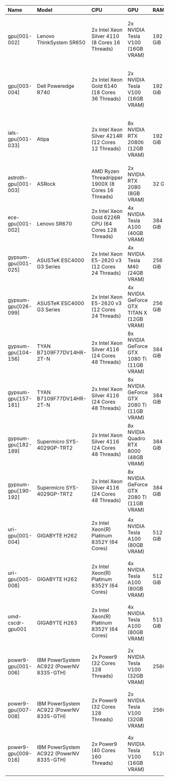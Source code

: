 | Name                 | Model                                    | CPU                                                 | GPU                                       | RAM     | Partitions                                                  | Constraints                                                                                                            |
|:---------------------|:-----------------------------------------|:----------------------------------------------------|:------------------------------------------|:--------|:------------------------------------------------------------|:-----------------------------------------------------------------------------------------------------------------------|
| gpu[001-002]         | Lenovo ThinkSystem SR650                 | 2x Intel Xeon Silver 4110 (8 Cores 16 Threads)      | 2x NVIDIA Tesla V100 (16GB VRAM)          | 192 GiB | <ul><li>gpu</li><li>gpu-long</li></ul>                      | <ul><li>len-sr650_2018</li><li>avx512</li><li>v100</li><li>intel</li><li>linux-ubuntu20.04-skylake_avx512</li></ul>    |
| gpu[003-004]         | Dell Poweredge R740                      | 2x Intel Xeon Gold 6140 (18 Cores 36 Threads)       | 2x NVIDIA Tesla V100 (16GB VRAM)          | 192 GiB | <ul><li>gpu</li><li>gpu-long</li></ul>                      | <ul><li>len-sr650_2018</li><li>avx512</li><li>v100</li><li>intel</li><li>linux-ubuntu20.04-skylake_avx512</li></ul>    |
| ials-gpu[001-033]    | Atipa                                    | 2x Intel Xeon Silver 4214R (12 Cores 12 Threads)    | 8x NVIDIA RTX 2080ti (12GB VRAM)          | 192 GiB | <ul><li>ials-gpu</li><li>gpu</li><li>gpu-long</li></ul>     | <ul><li>ials_gigabyte_2020</li><li>avx512</li><li>2080ti</li><li>intel</li><li>linux-ubuntu20.04-cascadelake</li></ul> |
| astroth-gpu[001-003] | ASRock                                   | AMD Ryzen Threadripper 1900X (8 Cores 16 Threads)   | 2x NVIDIA RTX 2080 (8GB VRAM)             | 32 GiB  | <ul><li>astroth-gpu</li></ul>                               | <ul><li>astro_asrock_x399_2020</li><li>2080</li><li>amd</li><li>linux-ubuntu20.04-zen</li></ul>                        |
| ece-gpu[001-002]     | Lenovo SR670                             | 2x Intel Xeon Gold 6226R CPU (64 Cores 128 Threads) | 4x NVIDIA Tesla A100 (40GB VRAM)          | 384 GiB | <ul><li>ece-gpu</li></ul>                                   | <ul><li>ece_len-sr670_2021</li><li>avx512</li><li>a100</li><li>intel</li></ul>                                         |
| gypsum-gpu[001-025]  | ASUSTeK ESC4000 G3 Series                | 2x Intel Xeon E5-2620 v3 (12 Cores 24 Threads)      | 4x NVIDIA Tesla M40 (24GB VRAM)           | 256 GiB | <ul><li>gypsum-m40</li><li>gpu-preempt</li></ul>            | <ul><li>linux-ubuntu20.04-haswell</li></ul>                                                                            |
| gypsum-gpu[026-099]  | ASUSTeK ESC4000 G3 Series                | 2x Intel Xeon E5-2620 v3 (12 Cores 24 Threads)      | 4x NVIDIA GeForce GTX TITAN X (12GB VRAM) | 256 GiB | <ul><li>gypsum-titanx</li><li>gpu-preempt</li></ul>         | <ul><li>linux-ubuntu20.04-haswell</li></ul>                                                                            |
| gypsum-gpu[104-156]  | TYAN B7109F77DV14HR-2T-N                 | 2x Intel Xeon Silver 4116 (24 Cores 48 Threads)     | 8x NVIDIA GeForce GTX 1080 Ti (11GB VRAM) | 384 GiB | <ul><li>gypsum-1080ti</li><li>gpu-preempt</li></ul>         | <ul><li>linux-ubuntu20.04-skylake_avx512</li></ul>                                                                     |
| gypsum-gpu[157-181]  | TYAN B7109F77DV14HR-2T-N                 | 2x Intel Xeon Silver 4116 (24 Cores 48 Threads)     | 8x NVIDIA GeForce GTX 2080 Ti (11GB VRAM) | 384 GiB | <ul><li>gypsum-2080ti</li><li>gpu-preempt</li></ul>         | <ul><li>linux-ubuntu20.04-skylake_avx512</li></ul>                                                                     |
| gypsum-gpu[182-189]  | Supermicro SYS-4029GP-TRT2               | 2x Intel Xeon Silver 4116 (24 Cores 48 Threads)     | 8x NVIDIA Quadro RTX 8000 (48GB VRAM)     | 384 GiB | <ul><li>gypsum-rtx8000</li><li>gpu-preempt</li></ul>        | <ul><li>linux-ubuntu20.04-skylake_avx512</li></ul>                                                                     |
| gypsum-gpu[190-192]  | Supermicro SYS-4029GP-TRT2               | 2x Intel Xeon Silver 4116 (24 Cores 48 Threads)     | 8x NVIDIA GeForce GTX 2080 Ti (11GB VRAM) | 384 GiB | <ul><li>gypsum-2080ti</li><li>gpu-preempt</li></ul>         | <ul><li>linux-ubuntu20.04-skylake_avx512</li></ul>                                                                     |
| uri-gpu[001-004]     | GIGABYTE H262                            | 2x Intel Xeon(R) Platinum 8352Y (64 Cores)          | 4x NVIDIA Tesla A100 (80GB VRAM)          | 512 GiB | <ul><li>gpu</li><li>gpu-long</li></ul>                      | <ul><li>avx512</li><li>intel</li><li>linux-ubuntu20.04-icelake</li><li>a100</li></ul>                                  |
| uri-gpu[005-008]     | GIGABYTE H262                            | 2x Intel Xeon(R) Platinum 8352Y (64 Cores)          | 4x NVIDIA Tesla A100 (80GB VRAM)          | 512 GiB | <ul><li>gpu-preempt</li><li>uri-gpu</li></ul>               | <ul><li>avx512</li><li>intel</li><li>linux-ubuntu20.04-icelake</li><li>a100</li></ul>                                  |
| umd-cscdr-gpu001     | GIGABYTE H263                            | 2x Intel Xeon(R) Platinum 8352Y (64 Cores)          | 4x NVIDIA Tesla A100 (80GB VRAM)          | 513 GiB | <ul><li>gpu-preempt</li><li>umd-cscdr-gpu</li></ul>         | <ul><li>avx512</li><li>intel</li><li>linux-ubuntu20.04-icelake</li><li>a100</li></ul>                                  |
| power9-gpu[001-006]  | IBM PowerSystem AC922 (PowerNV 8335-GTH) | 2x Power9 (32 Cores 128 Threads)                    | 2x NVIDIA Tesla V100 (32GB VRAM)          | 256GiB  | <ul><li>power9-gpu</li><li>power9-gpu-preempt</li></ul>     | <ul><li>power9le</li><li>ppc64le</li><li>altivec</li></li>v100</li></ul>                                               |
| power9-gpu[007-008]  | IBM PowerSystem AC922 (PowerNV 8335-GTH) | 2x Power9 (32 Cores 128 Threads)                    | 2x NVIDIA Tesla V100 (32GB VRAM)          | 256GiB  | <ul><li>power9-gpu-osg</li><li>power9-gpu-preempt</li></ul> | <ul><li>power9le</li><li>ppc64le</li><li>altivec</li></li>v100</li></ul>                                               |
| power9-gpu[009-016]  | IBM PowerSystem AC922 (PowerNV 8335-GTH) | 2x Power9 (40 Cores 160 Threads)                    | 4x NVIDIA Tesla V100 (16GB VRAM)          | 512GiB  | <ul><li>power9-gpu</li><li>power9-gpu-preempt</li></ul>     | <ul><li>power9le</li><li>ppc64le</li><li>altivec</li></li>v100</li></ul>                                               |
